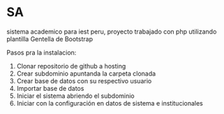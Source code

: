 # SA
 sistema academico para iest peru, proyecto trabajado con php utilizando plantilla Gentella de Bootstrap

 Pasos pra la instalacion:

<ol>
 <li>Clonar repositorio de github a hosting</li>
 <li>Crear subdominio apuntanda la carpeta clonada</li>
 <li>Crear base de datos con su respectivo usuario</li>
 <li>Importar base de datos</li>
 <li>Iniciar el sistema abriendo el subdominio</li>
 <li>Iniciar con la configuración en datos de sistema e institucionales</li>
</ol>


